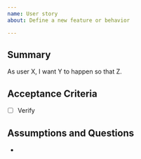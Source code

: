 ```yaml
---
name: User story
about: Define a new feature or behavior

---
```


## Summary

As user X, I want Y to happen so that Z.

## Acceptance Criteria

- [ ] Verify

## Assumptions and Questions

-
